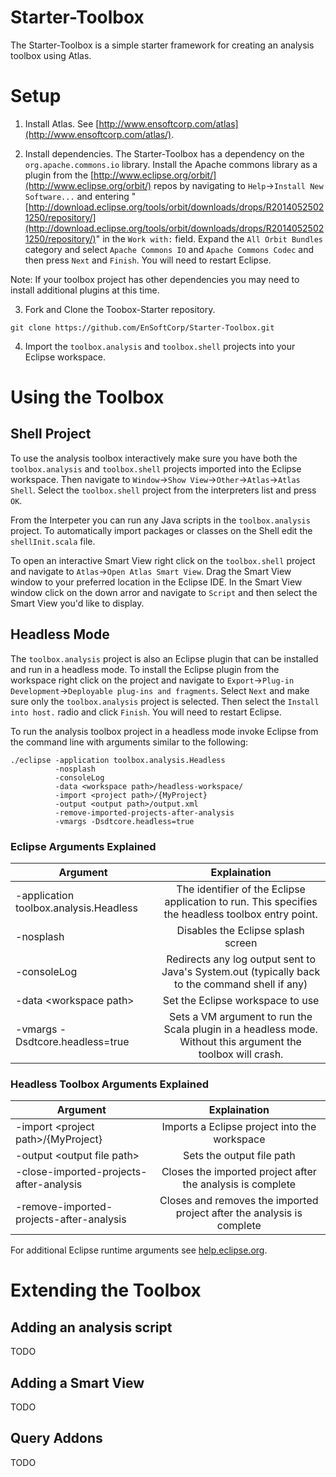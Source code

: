 Starter-Toolbox
===============

The Starter-Toolbox is a simple starter framework for creating an analysis toolbox using Atlas.

# Setup

1) Install Atlas.  See [http://www.ensoftcorp.com/atlas](http://www.ensoftcorp.com/atlas/).

2) Install dependencies.  The Starter-Toolbox has a dependency on the `org.apache.commons.io` library.  Install the Apache commons library as a plugin from the [http://www.eclipse.org/orbit/](http://www.eclipse.org/orbit/) repos by navigating to `Help`->`Install New Software...` and entering "[http://download.eclipse.org/tools/orbit/downloads/drops/R20140525021250/repository/](http://download.eclipse.org/tools/orbit/downloads/drops/R20140525021250/repository/)" in the `Work with:` field.  Expand the `All Orbit Bundles` category and select `Apache Commons IO` and `Apache Commons Codec` and then press `Next` and `Finish`.  You will need to restart Eclipse.

Note: If your toolbox project has other dependencies you may need to install additional plugins at this time.

3) Fork and Clone the Toobox-Starter repository.

`git clone https://github.com/EnSoftCorp/Starter-Toolbox.git`

4) Import the `toolbox.analysis` and `toolbox.shell` projects into your Eclipse workspace.

# Using the Toolbox

## Shell Project

To use the analysis toolbox interactively make sure you have both the `toolbox.analysis` and `toolbox.shell` projects imported into the Eclipse workspace.  Then navigate to `Window`->`Show View`->`Other`->`Atlas`->`Atlas Shell`.  Select the `toolbox.shell` project from the interpreters list and press `OK`.

From the Interpeter you can run any Java scripts in the `toolbox.analysis` project.  To automatically import packages or classes on the Shell edit the `shellInit.scala` file.

To open an interactive Smart View right click on the `toolbox.shell` project and navigate to `Atlas`->`Open Atlas Smart View`.  Drag the Smart View window to your preferred location in the Eclipse IDE.  In the Smart View window click on the down arror and navigate to `Script` and then select the Smart View you'd like to display.

## Headless Mode

The `toolbox.analysis` project is also an Eclipse plugin that can be installed and run in a headless mode.  To install the Eclipse plugin from the workspace right click on the project and navigate to `Export`->`Plug-in Development`->`Deployable plug-ins and fragments`.  Select `Next` and make sure only the `toolbox.analysis` project is selected.  Then select the `Install into host.` radio and click `Finish`.  You will need to restart Eclipse.

To run the analysis toolbox project in a headless mode invoke Eclipse from the command line with arguments similar to the following:

    ./eclipse -application toolbox.analysis.Headless 
              -nosplash 
              -consoleLog  
              -data <workspace path>/headless-workspace/ 
              -import <project path>/{MyProject}
              -output <output path>/output.xml
              -remove-imported-projects-after-analysis
              -vmargs -Dsdtcore.headless=true
              
### Eclipse Arguments Explained

| **Argument**                                              |                                                **Explaination**                                               |
|-----------------------------------------------------------|:-------------------------------------------------------------------------------------------------------------:|
| -application toolbox.analysis.Headless | The identifier of the Eclipse application to run. This specifies the headless toolbox entry point.            |
| -nosplash                                                 | Disables the Eclipse splash screen                                                                            |
| -consoleLog                                               | Redirects any log output sent to Java's System.out (typically back to the command shell if any)               |
| -data &lt;workspace path&gt;                                    | Set the Eclipse workspace to use                                                                              |
| -vmargs -Dsdtcore.headless=true                           | Sets a VM argument to run the Scala plugin in a headless mode.  Without this argument the toolbox will crash. |

### Headless Toolbox Arguments Explained

| **Argument**                                    |                            **Explaination**                            |
|-------------------------------------------------|:----------------------------------------------------------------------:|
| -import &lt;project path&gt;/{MyProject} | Imports a Eclipse project into the workspace         |
| -output &lt;output file path&gt;                      | Sets the output file path                                              |
| -close-imported-projects-after-analysis         | Closes the imported project after the analysis is complete             |
| -remove-imported-projects-after-analysis        | Closes and removes the imported project after the analysis is complete |

For additional Eclipse runtime arguments see [help.eclipse.org](http://help.eclipse.org/juno/index.jsp?topic=%2Forg.eclipse.platform.doc.isv%2Freference%2Fmisc%2Fruntime-options.html).

# Extending the Toolbox

## Adding an analysis script
TODO

## Adding a Smart View
TODO

## Query Addons
TODO
